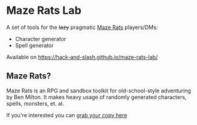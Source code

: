 # Maze Rats Lab

A set of tools for the ~~lazy~~ pragmatic [Maze Rats](https://questingbeast.itch.io/maze-rats) players/DMs:

* Character generator
* Spell generator

Available on https://hack-and-slash.github.io/maze-rats-lab/

## Maze Rats?

Maze Rats is an RPG and sandbox toolkit for old-school-style adventuring by Ben Milton. It makes heavy usage of randomly generated characters, spells, monsters, et. al.

If you're interested you can [grab your copy here](https://questingbeast.itch.io/maze-rats)
